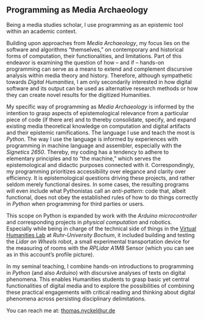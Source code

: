 ## Programming as Media Archaeology

Being a media studies scholar, I use programming as an epistemic tool within an academic context.

Building upon approaches from _Media Archaeology_, my focus lies on the software and algorithms “themselves,”  on contemporary and historical forms of computation, their functionalities, and limitations. Part of this endeavor is examining the question of how – and if – hands-on programming can serve as a means to extend and complement discursive analysis within media theory and history. Therefore, although sympathetic towards _Digital Humanities_, I am only secondarily interested in how digital software and its output can be used as alternative research methods or how they can create novel results for the digitized Humanities.

My specific way of programming as _Media Archaeology_ is informed by the intention to grasp aspects of epistemological relevance from a particular piece of code (if there are) and to thereby consolidate, specify, and expand existing media theoretical knowledge on computation and digital artifacts and their epistemic ramifications. The language I use and teach the most is _Python_. The way I use the language is informed by experiences with programming in machine language and assembler, especially with the _Signetics 2650_. Thereby, my coding has a tendency to adhere to elementary principles and to “the machine,” which serves the epistemological and didactic purposes connected with it. Correspondingly, my programming prioritizes accessibility over elegance and clarity over efficiency. It is epistemological questions driving these projects, and rather seldom merely functional desires. In some cases, the resulting programs will even include what Pythonistas call an _anti-pattern_: code that, albeit functional, does not obey the established rules of how to do things correctly in _Python_ when programming for third parties or users.

This scope on Python is expanded by work with the _Arduino microcontroller_ and corresponding projects in _physical computation_ and robotics. Especially while being in charge of the technical side of things in the [Virtual Humanities Lab](https://vhl.blogs.ruhr-uni-bochum.de/) at _Ruhr-University Bochum_, it included building and testing the _Lidar on Wheels_ robot, a small experimental transportation device for the measuring of rooms with the _RPLidar A1M8_ Sensor (which you can see as in this account’s profile picture).

In my seminal teaching, I combine hands-on introductions to programming in _Python_ (and also _Arduino_) with discursive analyses of texts on digital phenomena. This enables Humanities students to grasp basic yet central functionalities of digital media and to explore the possibilities of combining these practical engagements with critical reading and thinking about digital phenomena across persisting disciplinary delimitations.

You can reach me at: [thomas.nyckel@ur.de](mailto:thomas.nyckel@ur.de)
